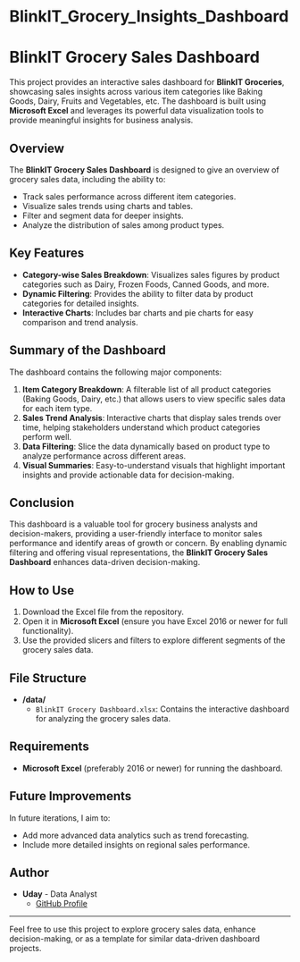 # BlinkIT_Grocery_Insights_Dashboard


# BlinkIT Grocery Sales Dashboard

This project provides an interactive sales dashboard for **BlinkIT Groceries**, showcasing sales insights across various item categories like Baking Goods, Dairy, Fruits and Vegetables, etc. The dashboard is built using **Microsoft Excel** and leverages its powerful data visualization tools to provide meaningful insights for business analysis.

## Overview

The **BlinkIT Grocery Sales Dashboard** is designed to give an overview of grocery sales data, including the ability to:

- Track sales performance across different item categories.
- Visualize sales trends using charts and tables.
- Filter and segment data for deeper insights.
- Analyze the distribution of sales among product types.

## Key Features

- **Category-wise Sales Breakdown**: Visualizes sales figures by product categories such as Dairy, Frozen Foods, Canned Goods, and more.
- **Dynamic Filtering**: Provides the ability to filter data by product categories for detailed insights.
- **Interactive Charts**: Includes bar charts and pie charts for easy comparison and trend analysis.

## Summary of the Dashboard

The dashboard contains the following major components:

1. **Item Category Breakdown**: A filterable list of all product categories (Baking Goods, Dairy, etc.) that allows users to view specific sales data for each item type.
2. **Sales Trend Analysis**: Interactive charts that display sales trends over time, helping stakeholders understand which product categories perform well.
3. **Data Filtering**: Slice the data dynamically based on product type to analyze performance across different areas.
4. **Visual Summaries**: Easy-to-understand visuals that highlight important insights and provide actionable data for decision-making.

## Conclusion

This dashboard is a valuable tool for grocery business analysts and decision-makers, providing a user-friendly interface to monitor sales performance and identify areas of growth or concern. By enabling dynamic filtering and offering visual representations, the **BlinkIT Grocery Sales Dashboard** enhances data-driven decision-making.

## How to Use

1. Download the Excel file from the repository.
2. Open it in **Microsoft Excel** (ensure you have Excel 2016 or newer for full functionality).
3. Use the provided slicers and filters to explore different segments of the grocery sales data.

## File Structure

- **/data/**
  - `BlinkIT Grocery Dashboard.xlsx`: Contains the interactive dashboard for analyzing the grocery sales data.

## Requirements

- **Microsoft Excel** (preferably 2016 or newer) for running the dashboard.
  
## Future Improvements

In future iterations, I aim to:
- Add more advanced data analytics such as trend forecasting.
- Include more detailed insights on regional sales performance.

## Author

- **Uday** - Data Analyst  
  - [GitHub Profile](https://github.com/uday-data-nerd)

---

Feel free to use this project to explore grocery sales data, enhance decision-making, or as a template for similar data-driven dashboard projects.

